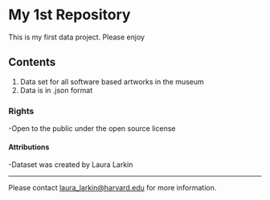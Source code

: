 # My 1st Repository
This is my first data project.  Please enjoy

## Contents
1. Data set for all software based artworks in the museum
2. Data is in .json format

### Rights
-Open to the public under the open source license

#### Attributions
-Dataset was created by Laura Larkin

***

Please contact laura_larkin@harvard.edu for more information.


